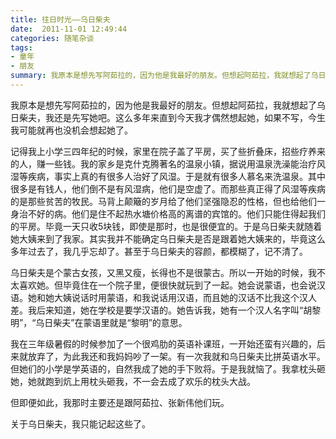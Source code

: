 ```yaml
---
title: 往日时光——乌日柴夫
date:  2011-11-01 12:49:44
categories: 随笔杂谈
tags: 
- 童年
- 朋友
summary: 我原本是想先写阿茹拉的，因为他是我最好的朋友。但想起阿茹拉，我就想起了乌日柴夫，我还是先写她吧。这么多年来直到今天我才偶然想起她，如果不写，今生我可能就再也没机会想起她了。
---
```


我原本是想先写阿茹拉的，因为他是我最好的朋友。但想起阿茹拉，我就想起了乌日柴夫，我还是先写她吧。这么多年来直到今天我才偶然想起她，如果不写，今生我可能就再也没机会想起她了。

记得我上小学三四年纪的时候，家里在院子盖了平房，买了些折叠床，招些疗养来的人，赚一些钱。我的家乡是克什克腾著名的温泉小镇，据说用温泉洗澡能治疗风湿等疾病，事实上真的有很多人治好了风湿。于是就有很多人慕名来洗温泉。其中很多是有钱人，他们倒不是有风湿病，他们是空虚了。而那些真正得了风湿等疾病的是那些贫苦的牧民。马背上颠簸的岁月给了他们坚强隐忍的性格，但也给他们一身治不好的病。他们是住不起热水塘价格高的离谱的宾馆的。他们只能住得起我们的平房。毕竟一天只收5块钱，即使是那时，也是很便宜的。于是乌日柴夫就随着她大姨来到了我家。其实我并不能确定乌日柴夫是否是跟着她大姨来的，毕竟这么多年过去了，我几乎忘却了。甚至于乌日柴夫的容颜，都模糊了，记不清了。

乌日柴夫是个蒙古女孩，又黑又瘦，长得也不是很蒙古。所以一开始的时候，我不太喜欢她。但毕竟住在一个院子里，便很快就玩到了一起。她会说蒙语，也会说汉语。她和她大姨说话时用蒙语，和我说话用汉语，而且她的汉话不比我这个汉人差。我后来知道，她在学校是要学汉语的。她告诉我，她有一个汉人名字叫“胡黎明”，“乌日柴夫”在蒙语里就是“黎明”的意思。

我在三年级暑假的时候参加了一个很鸡肋的英语补课班，一开始还蛮有兴趣的，后来就放弃了，为此我还和我妈妈吵了一架。有一次我就和乌日柴夫比拼英语水平。但她们的小学是学英语的，自然我成了她的手下败将。于是我就恼了。我拿枕头砸她，她就跑到炕上用枕头砸我，不一会去成了欢乐的枕头大战。

但即便如此，我那时主要还是跟阿茹拉、张新伟他们玩。

关于乌日柴夫，我只能记起这些了。
